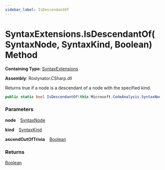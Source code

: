 ```yaml
---
sidebar_label: IsDescendantOf
---
```


# SyntaxExtensions\.IsDescendantOf\(SyntaxNode, SyntaxKind, Boolean\) Method

**Containing Type**: [SyntaxExtensions](../index.md)

**Assembly**: Roslynator\.CSharp\.dll

  
Returns true if a node is a descendant of a node with the specified kind\.

```csharp
public static bool IsDescendantOf(this Microsoft.CodeAnalysis.SyntaxNode node, Microsoft.CodeAnalysis.CSharp.SyntaxKind kind, bool ascendOutOfTrivia = true)
```

### Parameters

**node** &ensp; [SyntaxNode](https://docs.microsoft.com/en-us/dotnet/api/microsoft.codeanalysis.syntaxnode)

**kind** &ensp; [SyntaxKind](https://docs.microsoft.com/en-us/dotnet/api/microsoft.codeanalysis.csharp.syntaxkind)

**ascendOutOfTrivia** &ensp; [Boolean](https://docs.microsoft.com/en-us/dotnet/api/system.boolean)

### Returns

[Boolean](https://docs.microsoft.com/en-us/dotnet/api/system.boolean)

